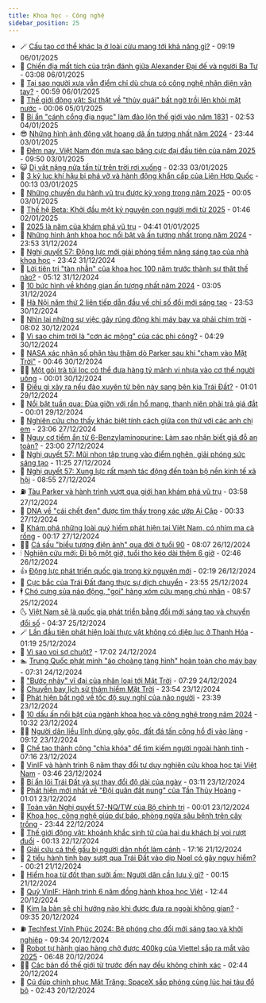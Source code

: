 ```yaml
---
title: Khoa học - Công nghệ
sidebar_position: 25
---
```


<!-- dantri-khoa-hoc-cong-nghe:START -->
- 🪄 [Cấu tạo cơ thể khác lạ ở loài cừu mang tới khả năng gì?](https://dantri.com.vn/khoa-hoc-cong-nghe/cau-tao-co-the-khac-la-o-loai-cuu-mang-toi-kha-nang-gi-20250106105611959.htm) - 09:19 06/01/2025
- 🤭 [Chiến địa mất tích của trận đánh giữa Alexander Đại đế và người Ba Tư](https://dantri.com.vn/khoa-hoc-cong-nghe/chien-dia-mat-tich-cua-tran-danh-giua-alexander-dai-de-va-nguoi-ba-tu-20250106014245848.htm) - 03:08 06/01/2025
- 🐻 [Tại sao người xưa vẫn điểm chỉ dù chưa có công nghệ nhận diện vân tay?](https://dantri.com.vn/khoa-hoc-cong-nghe/tai-sao-nguoi-xua-van-diem-chi-du-chua-co-cong-nghe-nhan-dien-van-tay-20250106075329579.htm) - 00:59 06/01/2025
- 🥰 [Thế giới động vật: Sự thật về &quot;thủy quái&quot; bất ngờ trồi lên khỏi mặt nước](https://dantri.com.vn/khoa-hoc-cong-nghe/the-gioi-dong-vat-su-that-ve-thuy-quai-bat-ngo-troi-len-khoi-mat-nuoc-20250105041031574.htm) - 00:06 05/01/2025
- 🥳 [Bí ẩn &quot;cánh cổng địa ngục&quot; làm đảo lộn thế giới vào năm 1831](https://dantri.com.vn/khoa-hoc-cong-nghe/bi-an-canh-cong-dia-nguc-lam-dao-lon-the-gioi-vao-nam-1831-20250104094447257.htm) - 02:53 04/01/2025
- 😎 [Những hình ảnh động vật hoang dã ấn tượng nhất năm 2024](https://dantri.com.vn/khoa-hoc-cong-nghe/nhung-hinh-anh-dong-vat-hoang-da-an-tuong-nhat-nam-2024-20250104022105796.htm) - 23:44 03/01/2025
- 🎡 [Đêm nay, Việt Nam đón mưa sao băng cực đại đầu tiên của năm 2025](https://dantri.com.vn/khoa-hoc-cong-nghe/dem-nay-viet-nam-don-mua-sao-bang-cuc-dai-dau-tien-cua-nam-2025-20250103111907378.htm) - 09:50 03/01/2025
- 😺 [Dị vật nặng nửa tấn từ trên trời rơi xuống](https://dantri.com.vn/khoa-hoc-cong-nghe/di-vat-nang-nua-tan-tu-tren-troi-roi-xuong-20250103083320590.htm) - 02:33 03/01/2025
- 🌋 [3 kỷ lục khí hậu bị phá vỡ và hành động khẩn cấp của Liên Hợp Quốc](https://dantri.com.vn/khoa-hoc-cong-nghe/3-ky-luc-khi-hau-bi-pha-vo-va-hanh-dong-khan-cap-cua-lien-hop-quoc-20250102172937697.htm) - 00:13 03/01/2025
- 💯 [Những chuyến du hành vũ trụ được kỳ vọng trong năm 2025](https://dantri.com.vn/khoa-hoc-cong-nghe/nhung-chuyen-du-hanh-vu-tru-duoc-ky-vong-trong-nam-2025-20250103023837503.htm) - 00:05 03/01/2025
- 🚦 [Thế hệ Beta: Khởi đầu một kỷ nguyên con người mới từ 2025](https://dantri.com.vn/khoa-hoc-cong-nghe/the-he-beta-khoi-dau-mot-ky-nguyen-con-nguoi-moi-tu-2025-20250102084127689.htm) - 01:46 02/01/2025
- 💼 [2025 là năm của khám phá vũ trụ](https://dantri.com.vn/khoa-hoc-cong-nghe/2025-la-nam-cua-kham-pha-vu-tru-20250101061340611.htm) - 04:41 01/01/2025
- 🐘 [Những hình ảnh khoa học nổi bật và ấn tượng nhất trong năm 2024](https://dantri.com.vn/khoa-hoc-cong-nghe/nhung-hinh-anh-khoa-hoc-noi-bat-va-an-tuong-nhat-trong-nam-2024-20250101032227322.htm) - 23:53 31/12/2024
- 🤗 [Nghị quyết 57: Động lực mới giải phóng tiềm năng sáng tạo của nhà khoa học](https://dantri.com.vn/khoa-hoc-cong-nghe/nghi-quyet-57-dong-luc-moi-giai-phong-tiem-nang-sang-tao-cua-nha-khoa-hoc-20250101063820784.htm) - 23:42 31/12/2024
- 🎃 [Lời tiên tri &quot;tàn nhẫn&quot; của khoa học 100 năm trước thành sự thật thế nào?](https://dantri.com.vn/khoa-hoc-cong-nghe/loi-tien-tri-tan-nhan-cua-khoa-hoc-100-nam-truoc-thanh-su-that-the-nao-20241231115938402.htm) - 05:12 31/12/2024
- 🚀 [10 bức hình về không gian ấn tượng nhất năm 2024](https://dantri.com.vn/khoa-hoc-cong-nghe/10-buc-hinh-ve-khong-gian-an-tuong-nhat-nam-2024-20241231090415596.htm) - 03:05 31/12/2024
- 📝 [Hà Nội năm thứ 2 liên tiếp dẫn đầu về chỉ số đổi mới sáng tạo](https://dantri.com.vn/khoa-hoc-cong-nghe/ha-noi-nam-thu-2-lien-tiep-dan-dau-ve-chi-so-doi-moi-sang-tao-20241230183130882.htm) - 23:53 30/12/2024
- 🐎 [Nhìn lại những sự việc gây rúng động khi máy bay va phải chim trời](https://dantri.com.vn/khoa-hoc-cong-nghe/nhin-lai-nhung-su-viec-gay-rung-dong-khi-may-bay-va-phai-chim-troi-20241230115300398.htm) - 08:02 30/12/2024
- 🌊 [Vì sao chim trời là &quot;cơn ác mộng&quot; của các phi công?](https://dantri.com.vn/khoa-hoc-cong-nghe/vi-sao-chim-troi-la-con-ac-mong-cua-cac-phi-cong-20241230112710943.htm) - 04:29 30/12/2024
- 🙉 [NASA xác nhận số phận tàu thăm dò Parker sau khi &quot;chạm vào Mặt Trời&quot;](https://dantri.com.vn/khoa-hoc-cong-nghe/nasa-xac-nhan-so-phan-tau-tham-do-parker-sau-khi-cham-vao-mat-troi-20241230074308454.htm) - 00:46 30/12/2024
- 👨‍🏫 [Một gói trà túi lọc có thể đưa hàng tỷ mảnh vi nhựa vào cơ thể người uống](https://dantri.com.vn/khoa-hoc-cong-nghe/mot-goi-tra-tui-loc-co-the-dua-hang-ty-manh-vi-nhua-vao-co-the-nguoi-uong-20241230001047654.htm) - 00:01 30/12/2024
- 👀 [Điều gì xảy ra nếu đào xuyên từ bên này sang bên kia Trái Đất?](https://dantri.com.vn/khoa-hoc-cong-nghe/dieu-gi-xay-ra-neu-dao-xuyen-tu-ben-nay-sang-ben-kia-trai-dat-20241226234003048.htm) - 01:01 29/12/2024
- 🐲 [Nổi bật tuần qua: Đùa giỡn với rắn hổ mang, thanh niên phải trả giá đắt](https://dantri.com.vn/khoa-hoc-cong-nghe/noi-bat-tuan-qua-dua-gion-voi-ran-ho-mang-thanh-nien-phai-tra-gia-dat-20241229001022093.htm) - 00:01 29/12/2024
- 🐲 [Nghiên cứu cho thấy khác biệt tính cách giữa con thứ với các anh chị em](https://dantri.com.vn/khoa-hoc-cong-nghe/nghien-cuu-cho-thay-khac-biet-tinh-cach-giua-con-thu-voi-cac-anh-chi-em-20241228022247327.htm) - 23:06 27/12/2024
- 🦍 [Nguy cơ tiềm ẩn từ 6-Benzylaminopurine: Làm sao nhận biết giá đỗ an toàn?](https://dantri.com.vn/khoa-hoc-cong-nghe/nguy-co-tiem-an-tu-6-benzylaminopurine-lam-sao-nhan-biet-gia-do-an-toan-20241227155527226.htm) - 23:00 27/12/2024
- 🌊 [Nghị quyết 57: Mũi nhọn tập trung vào điểm nghẽn, giải phóng sức sáng tạo](https://dantri.com.vn/khoa-hoc-cong-nghe/nghi-quyet-57-mui-nhon-tap-trung-vao-diem-nghen-giai-phong-suc-sang-tao-20241227182437380.htm) - 11:25 27/12/2024
- 🤩 [Nghị quyết 57: Xung lực rất mạnh tác động đến toàn bộ nền kinh tế xã hội](https://dantri.com.vn/suc-manh-so/nghi-quyet-57-xung-luc-rat-manh-tac-dong-den-toan-bo-nen-kinh-te-xa-hoi-20241227150744921.htm) - 08:55 27/12/2024
- ⛽️ [Tàu Parker và hành trình vượt qua giới hạn khám phá vũ trụ](https://dantri.com.vn/khoa-hoc-cong-nghe/tau-parker-va-hanh-trinh-vuot-qua-gioi-han-kham-pha-vu-tru-20241227105557096.htm) - 03:58 27/12/2024
- 🫶 [DNA về &quot;cái chết đen&quot; được tìm thấy trong xác ướp Ai Cập](https://dantri.com.vn/khoa-hoc-cong-nghe/dna-ve-cai-chet-den-duoc-tim-thay-trong-xac-uop-ai-cap-20241226152840129.htm) - 00:33 27/12/2024
- 🙉 [Khám phá những loài quý hiếm phát hiện tại Việt Nam, có nhím ma cà rồng](https://dantri.com.vn/khoa-hoc-cong-nghe/kham-pha-nhung-loai-quy-hiem-phat-hien-tai-viet-nam-co-nhim-ma-ca-rong-20241226115859738.htm) - 00:17 27/12/2024
- 👨‍🏫 [Cá sấu &quot;biểu tượng điện ảnh&quot; qua đời ở tuổi 90](https://dantri.com.vn/khoa-hoc-cong-nghe/ca-sau-bieu-tuong-dien-anh-qua-doi-o-tuoi-90-20241225052739216.htm) - 08:07 26/12/2024
- 🕯 [Nghiên cứu mới: Đi bộ một giờ, tuổi thọ kéo dài thêm 6 giờ](https://dantri.com.vn/khoa-hoc-cong-nghe/nghien-cuu-moi-di-bo-mot-gio-tuoi-tho-keo-dai-them-6-gio-20241226074650172.htm) - 02:46 26/12/2024
- 👍 [Động lực phát triển quốc gia trong kỷ nguyên mới](https://dantri.com.vn/khoa-hoc-cong-nghe/dong-luc-phat-trien-quoc-gia-trong-ky-nguyen-moi-20241226072402193.htm) - 02:19 26/12/2024
- 🧠 [Cực bắc của Trái Đất đang thực sự dịch chuyển](https://dantri.com.vn/khoa-hoc-cong-nghe/cuc-bac-cua-trai-dat-dang-thuc-su-dich-chuyen-20241225233827465.htm) - 23:55 25/12/2024
- 🕴 [Chó cưng sủa náo động, &quot;gọi&quot; hàng xóm cứu mạng chủ nhân](https://dantri.com.vn/khoa-hoc-cong-nghe/cho-cung-sua-nao-dong-goi-hang-xom-cuu-mang-chu-nhan-20241225151507862.htm) - 08:57 25/12/2024
- 🌜 [Việt Nam sẽ là quốc gia phát triển bằng đổi mới sáng tạo và chuyển đổi số](https://dantri.com.vn/khoa-hoc-cong-nghe/viet-nam-se-la-quoc-gia-phat-trien-bang-doi-moi-sang-tao-va-chuyen-doi-so-20241225113651366.htm) - 04:37 25/12/2024
- 🪄 [Lần đầu tiên phát hiện loài thực vật không có diệp lục ở Thanh Hóa](https://dantri.com.vn/khoa-hoc-cong-nghe/lan-dau-tien-phat-hien-loai-thuc-vat-khong-co-diep-luc-o-thanh-hoa-20241223143201510.htm) - 01:19 25/12/2024
- 🎃 [Vì sao voi sợ chuột?](https://dantri.com.vn/khoa-hoc-cong-nghe/vi-sao-voi-so-chuot-20241224090447784.htm) - 17:02 24/12/2024
- 🏊 [Trung Quốc phát minh &quot;áo choàng tàng hình&quot; hoàn toàn cho máy bay](https://dantri.com.vn/khoa-hoc-cong-nghe/trung-quoc-phat-minh-ao-choang-tang-hinh-hoan-toan-cho-may-bay-20241224054824385.htm) - 07:31 24/12/2024
- 🔭 [&quot;Bước nhảy&quot; vĩ đại của nhân loại tới Mặt Trời](https://dantri.com.vn/khoa-hoc-cong-nghe/buoc-nhay-vi-dai-cua-nhan-loai-toi-mat-troi-20241224084605724.htm) - 07:29 24/12/2024
- 🤭 [Chuyến bay lịch sử thám hiểm Mặt Trời](https://dantri.com.vn/khoa-hoc-cong-nghe/chuyen-bay-lich-su-tham-hiem-mat-troi-20241224001705348.htm) - 23:54 23/12/2024
- 📝 [Phát hiện bất ngờ về tốc độ suy nghĩ của não người](https://dantri.com.vn/khoa-hoc-cong-nghe/phat-hien-bat-ngo-ve-toc-do-suy-nghi-cua-nao-nguoi-20241224002249967.htm) - 23:39 23/12/2024
- 🌋 [10 dấu ấn nổi bật của ngành khoa học và công nghệ trong năm 2024](https://dantri.com.vn/khoa-hoc-cong-nghe/10-dau-an-noi-bat-cua-nganh-khoa-hoc-va-cong-nghe-trong-nam-2024-20241223171947513.htm) - 10:32 23/12/2024
- 🧑‍🏫 [Người dân liều lĩnh dùng gậy gộc, đất đá tấn công hổ đi vào làng](https://dantri.com.vn/khoa-hoc-cong-nghe/nguoi-dan-lieu-linh-dung-gay-goc-dat-da-tan-cong-ho-di-vao-lang-20241223150102175.htm) - 09:12 23/12/2024
- 👀 [Chế tạo thành công &quot;chìa khóa&quot; để tìm kiếm người ngoài hành tinh](https://dantri.com.vn/khoa-hoc-cong-nghe/che-tao-thanh-cong-chia-khoa-de-tim-kiem-nguoi-ngoai-hanh-tinh-20241223122549731.htm) - 07:16 23/12/2024
- 🗽 [VinIF và hành trình 6 năm thay đổi tư duy nghiên cứu khoa học tại Việt Nam](https://dantri.com.vn/khoa-hoc-cong-nghe/vinif-va-hanh-trinh-6-nam-thay-doi-tu-duy-nghien-cuu-khoa-hoc-tai-viet-nam-20241223103436807.htm) - 03:46 23/12/2024
- 🦩 [Bí ẩn lõi Trái Đất và sự thay đổi độ dài của ngày](https://dantri.com.vn/khoa-hoc-cong-nghe/bi-an-loi-trai-dat-va-su-thay-doi-do-dai-cua-ngay-20241223095842495.htm) - 03:11 23/12/2024
- 🦍 [Phát hiện mới nhất về &quot;Đội quân đất nung&quot; của Tần Thủy Hoàng](https://dantri.com.vn/khoa-hoc-cong-nghe/phat-hien-moi-nhat-ve-doi-quan-dat-nung-cua-tan-thuy-hoang-20241222215114473.htm) - 01:01 23/12/2024
- 🤖 [Toàn văn Nghị quyết 57-NQ/TW của Bộ chính trị](https://dantri.com.vn/khoa-hoc-cong-nghe/toan-van-nghi-quyet-57-nqtw-cua-bo-chinh-tri-20241227080655803.htm) - 00:01 23/12/2024
- 🔭 [Khoa học, công nghệ giúp dự báo, phòng ngừa sâu bệnh trên cây trồng](https://dantri.com.vn/khoa-hoc-cong-nghe/khoa-hoc-cong-nghe-giup-du-bao-phong-ngua-sau-benh-tren-cay-trong-20241221213638137.htm) - 23:44 22/12/2024
- 👺 [Thế giới động vật: khoảnh khắc sinh tử của hai du khách bị voi rượt đuổi](https://dantri.com.vn/khoa-hoc-cong-nghe/the-gioi-dong-vat-khoanh-khac-sinh-tu-cua-hai-du-khach-bi-voi-ruot-duoi-20241222011516262.htm) - 00:13 22/12/2024
- 🤖 [Giải cứu cá thể gấu bị người dân nhốt làm cảnh](https://dantri.com.vn/khoa-hoc-cong-nghe/giai-cuu-ca-the-gau-bi-nguoi-dan-nhot-lam-canh-20241221150617272.htm) - 17:16 21/12/2024
- 🌮 [2 tiểu hành tinh bay sượt qua Trái Đất vào dịp Noel có gây nguy hiểm?](https://dantri.com.vn/khoa-hoc-cong-nghe/2-tieu-hanh-tinh-bay-suot-qua-trai-dat-vao-dip-noel-co-gay-nguy-hiem-20241221025824011.htm) - 00:21 21/12/2024
- 💼 [Hiểm họa từ đốt than sưởi ấm: Người dân cần lưu ý gì?](https://dantri.com.vn/khoa-hoc-cong-nghe/hiem-hoa-tu-dot-than-suoi-am-nguoi-dan-can-luu-y-gi-20241220222350168.htm) - 00:15 21/12/2024
- 🎃 [Quỹ VinIF: Hành trình 6 năm đồng hành khoa học Việt](https://dantri.com.vn/khoa-hoc-cong-nghe/quy-vinif-hanh-trinh-6-nam-dong-hanh-khoa-hoc-viet-20241220193923628.htm) - 12:44 20/12/2024
- 💫 [Kim la bàn sẽ chỉ hướng nào khi được đưa ra ngoài không gian?](https://dantri.com.vn/khoa-hoc-cong-nghe/kim-la-ban-se-chi-huong-nao-khi-duoc-dua-ra-ngoai-khong-gian-20241220152102788.htm) - 09:35 20/12/2024
- ⛽️ [Techfest Vĩnh Phúc 2024: Bệ phóng cho đổi mới sáng tạo và khởi nghiệp](https://dantri.com.vn/khoa-hoc-cong-nghe/techfest-vinh-phuc-2024-be-phong-cho-doi-moi-sang-tao-va-khoi-nghiep-20241220134249915.htm) - 09:34 20/12/2024
- 💼 [Robot tự hành giao hàng chở được 400kg của Viettel sắp ra mắt vào 2025](https://dantri.com.vn/khoa-hoc-cong-nghe/robot-tu-hanh-giao-hang-cho-duoc-400kg-cua-viettel-sap-ra-mat-vao-2025-20241220003202033.htm) - 06:48 20/12/2024
- 🧑‍💻 [Các bản đồ thế giới từ trước đến nay đều không chính xác](https://dantri.com.vn/khoa-hoc-cong-nghe/cac-ban-do-the-gioi-tu-truoc-den-nay-deu-khong-chinh-xac-20241219221608974.htm) - 02:44 20/12/2024
- 🧰 [Cú đúp chinh phục Mặt Trăng: SpaceX sắp phóng cùng lúc hai tàu đổ bộ](https://dantri.com.vn/khoa-hoc-cong-nghe/cu-dup-chinh-phuc-mat-trang-spacex-sap-phong-cung-luc-hai-tau-do-bo-20241220025148139.htm) - 02:43 20/12/2024<!-- dantri-khoa-hoc-cong-nghe:END -->
